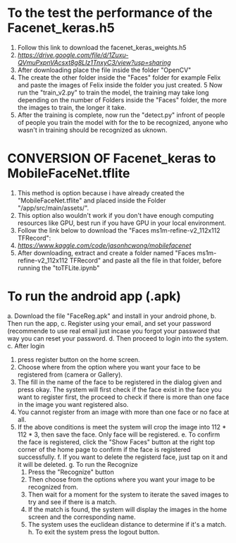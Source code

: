 # To the test the performance of the Facenet_keras.h5 #
1. Follow this link to download the facenet_keras_weights.h5 
2. *https://drive.google.com/file/d/1Zuxu-QVmuPxpnVAcsxt8g8LIz1TnxyC3/view?usp=sharing*
3. After downloading place the file inside the folder "OpenCV"
4. The create the other folder inside the "Faces" folder for example Felix and paste the images of Felix inside the folder you just created.
5 Now run the "train_v2.py" to train the model, the training may take long depending on the number of Folders inside the "Faces" folder, the more the images to train, the longer it take.
6. After the training is complete, now run the "detect.py" infront of people of people you train the model with for the to be recognized, anyone who wasn't in training should be recognized as uknown.

# CONVERSION OF Facenet_keras to MobileFaceNet.tflite #
1. This method is option because i have already created the "MobileFaceNet.tflite" and placed inside the Folder "/app/src/main/assets/".
2. This option also wouldn't work if you don't have enough computing resources like GPU, best run if you have GPU in your local environment.
3. Follow the link below to download the "Faces ms1m-refine-v2_112x112 TFRecord": 
4. *https://www.kaggle.com/code/jasonhcwong/mobilefacenet*
5. After downloading, extract and create a folder named "Faces ms1m-refine-v2_112x112 TFRecord" and paste all the file in that folder, before running the "toTFLite.ipynb"

# To run the android app (.apk) #
a. Download the file "FaceReg.apk" and install in your android phone,
b. Then run the app,
c. Register using your email, and set your password (recommende to use real email just incase you forgot your password that way you can reset your password.
d. Then proceed to login into the system.
c. After login
   1. press register button on the home screen.
   2. Choose where from the option where you want your face to be registered from (camera or Gallery).
   3. The fill in the name of the face to be registered in the dialog given and press okay.
      The system will first check if the face exist in the face you want to register first, the proceed to check if there is more than one face in the image you want registered also.
   4. You cannot register from an image with more than one face or no face at all.
   5. If the above conditions is meet the system will crop the image into 112 * 112 * 3, then save the face. Only face will be registered.
e. To confirm the face is registered, click the "Show Faces" button at the right top corner of the home page to confirm if the face is registered successfully.
f. If you want to delete the registerd face, just tap on it and it will be deleted.
g. To run the Recognize
      1. Press the "Recognize" button
      2. Then choose from the options where you want your image to be recognized from.
      3. Then wait for a moment for the system to iterate the saved images to try and see if there is a match.
      4. If the match is found, the system will display the images in the home screen and the corresponding name.
      5. The system uses the euclidean distance to determine if it's a match.
h. To exit the system press the logout button.
             

